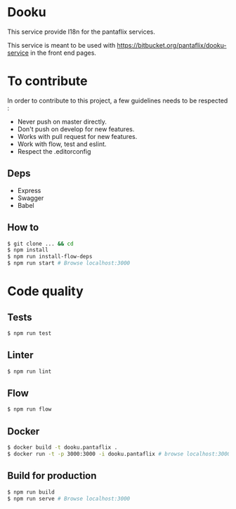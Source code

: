 # Dooku

This service provide I18n for the pantaflix services.

This service is meant to be used with https://bitbucket.org/pantaflix/dooku-service in the front end pages.

# To contribute

In order to contribute to this project, a few guidelines needs to be respected :

- Never push on master directly.
- Don't push on develop for new features.
- Works with pull request for new features.
- Work with flow, test and eslint.
- Respect the .editorconfig

## Deps

- Express
- Swagger
- Babel

## How to

```bash
$ git clone ... && cd
$ npm install
$ npm run install-flow-deps
$ npm run start # Browse localhost:3000
```

# Code quality

## Tests

```bash
$ npm run test
```

## Linter

```bash
$ npm run lint
```

## Flow

```bash
$ npm run flow
```

## Docker

```bash
$ docker build -t dooku.pantaflix .
$ docker run -t -p 3000:3000 -i dooku.pantaflix # browse localhost:3000
```


## Build for production

```bash
$ npm run build
$ npm run serve # Browse localhost:3000
```
